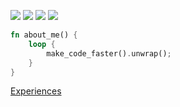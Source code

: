 [![](https://github-readme-stats.vercel.app/api/top-langs?username=davidzeng0&theme=omni&hide_border=true&layout=compact&langs_count=8&border_radius=0&bg_color=00000000#gh-dark-mode-only)](https://github-readme-stats.vercel.app/api/top-langs?username=davidzeng0&theme=omni#gh-dark-mode-only)
[![](https://github-readme-stats.vercel.app/api/top-langs?username=davidzeng0&theme=vue&hide_border=true&layout=compact&langs_count=8&border_radius=0&bg_color=00000000#gh-light-mode-only)](https://github-readme-stats.vercel.app/api/top-langs?username=davidzeng0&theme=vue#gh-light-mode-only)
[![](https://github-readme-stats.vercel.app/api/wakatime?username=1968d10b-1bd4-4524-ae37-38412fcd43c8&langs_count=8&display_format=percentage&layout=compact&theme=omni&hide_border=true&border_radius=0&bg_color=00000000#gh-dark-mode-only)](https://github-readme-stats.vercel.app/api/top-langs?username=davidzeng0&theme=omni#gh-dark-mode-only)
[![](https://github-readme-stats.vercel.app/api/wakatime?username=1968d10b-1bd4-4524-ae37-38412fcd43c8&langs_count=8&display_format=percentage&layout=compact&theme=vue&hide_border=true&border_radius=0&bg_color=00000000#gh-light-mode-only)](https://github-readme-stats.vercel.app/api/top-langs?username=davidzeng0&theme=vue#gh-light-mode-only)

```rust
fn about_me() {
    loop {
        make_code_faster().unwrap();
    }
}
```

[Experiences](experiences.md)
